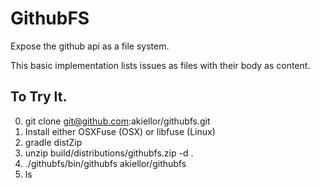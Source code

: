 GithubFS
========

Expose the github api as a file system.

This basic implementation lists issues as files with their body as content.

To Try It.
----------
0. git clone git@github.com:akiellor/githubfs.git
1. Install either OSXFuse (OSX) or libfuse (Linux)
2. gradle distZip
3. unzip build/distributions/githubfs.zip -d .
4. ./githubfs/bin/githubfs <your-username> <your-oauthkey> akiellor/githubfs <your-mountpoint>
5. ls <your-mountpoint>

